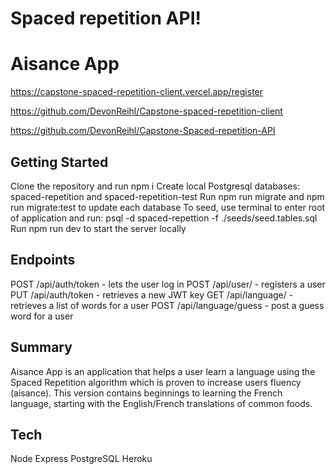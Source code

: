 # Spaced repetition API!

# Aisance App
https://capstone-spaced-repetition-client.vercel.app/register

https://github.com/DevonReihl/Capstone-spaced-repetition-client

https://github.com/DevonReihl/Capstone-Spaced-repetition-API

## Getting Started

Clone the repository and run npm i
Create local Postgresql databases: spaced-repetition and spaced-repetition-test
Run npm run migrate and npm run migrate:test to update each database
To seed, use terminal to enter root of application and run: psql -d spaced-repettion -f ./seeds/seed.tables.sql
Run npm run dev to start the server locally

## Endpoints
POST /api/auth/token - lets the user log in
POST /api/user/ - registers a user
PUT /api/auth/token - retrieves a new JWT key
GET /api/language/ - retrieves a list of words for a user
POST /api/language/guess - post a guess word for a user

## Summary
Aisance App is an application that helps a user learn a language using the Spaced Repetition algorithm which is proven to increase users fluency (aisance). This version contains beginnings to learning the French language, starting with the English/French translations of common foods.

## Tech
Node
Express
PostgreSQL
Heroku
